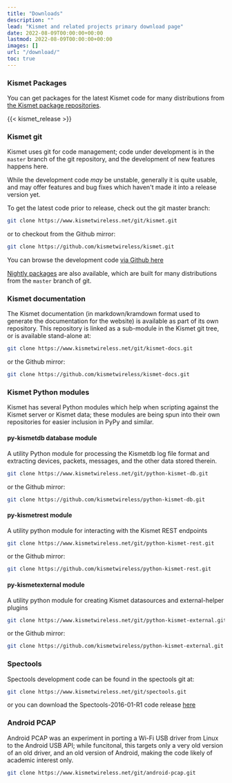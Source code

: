 ```yaml
---
title: "Downloads"
description: ""
lead: "Kismet and related projects primary download page"
date: 2022-08-09T00:00:00+00:00
lastmod: 2022-08-09T00:00:00+00:00
images: []
url: "/download/"
toc: true
---
```


### <a name="kismet-packages"></a>Kismet Packages

You can get packages for the latest Kismet code for many distributions from [the Kismet package repositories](/packages/).

{{< kismet_release >}}

### <a name="kismet-git"></a>Kismet git

Kismet uses git for code management; code under development is in the `master` branch of the git repository, and the development of new features happens here.

While the development code *may* be unstable, generally it is quite usable, and may offer features and bug fixes which haven't made it into a release version yet.

To get the latest code prior to release, check out the git master branch:

```bash
git clone https://www.kismetwireless.net/git/kismet.git
```

or to checkout from the Github mirror:

```bash
git clone https://github.com/kismetwireless/kismet.git
```

You can browse the development code [via Github here](https://github.com/kismetwireless/kismet)

[Nightly packages](/packages/) are also available, which are built for many distributions from the `master` branch of git.

### <a name="kismet-docs"></a>Kismet documentation

The Kismet documentation (in markdown/kramdown format used to generate the documentation for the website) is available as part of its own repository.  This repository is linked as a sub-module in the Kismet git tree, or is available stand-alone at:

```bash
git clone https://www.kismetwireless.net/git/kismet-docs.git
```

or the Github mirror:

```bash
git clone https://github.com/kismetwireless/kismet-docs.git
```

### <a name="kismet-python"></a>Kismet Python modules

Kismet has several Python modules which help when scripting against the Kismet server or Kismet data; these modules are being spun into their own repositories for easier inclusion in PyPy and similar.

#### py-kismetdb database module

A utility Python module for processing the Kismetdb log file format and extracting devices, packets, messages, and the other data stored therein.

```bash
git clone https://www.kismetwireless.net/git/python-kismet-db.git
```

or the Github mirror:

```bash
git clone https://github.com/kismetwireless/python-kismet-db.git
```

#### py-kismetrest module

A utility python module for interacting with the Kismet REST endpoints

```bash
git clone https://www.kismetwireless.net/git/python-kismet-rest.git
```

or the Github mirror:

```bash
git clone https://github.com/kismetwireless/python-kismet-rest.git
```

#### py-kismetexternal module

A utility python module for creating Kismet datasources and external-helper plugins

```bash
git clone https://www.kismetwireless.net/git/python-kismet-external.git
```

or the Github mirror:

```bash
git clone https://github.com/kismetwireless/python-kismet-external.git
```

### <a name="spectools-git"></a>Spectools

Spectools development code can be found in the spectools git at:

```bash
git clone https://www.kismetwireless.net/git/spectools.git
```

or you can download the Spectools-2016-01-R1 code release [here](/code/spectools-2016-01-R1.tar.xz)

### <a name="android-pcap-git"></a>Android PCAP

Android PCAP was an experiment in porting a Wi-Fi USB driver from Linux to the Android USB API; while funcitonal, this targets only a very old version of an old driver, and an old version of Android, making the code likely of academic interest only.

```bash
git clone https://www.kismetwireless.net/git/android-pcap.git
```

